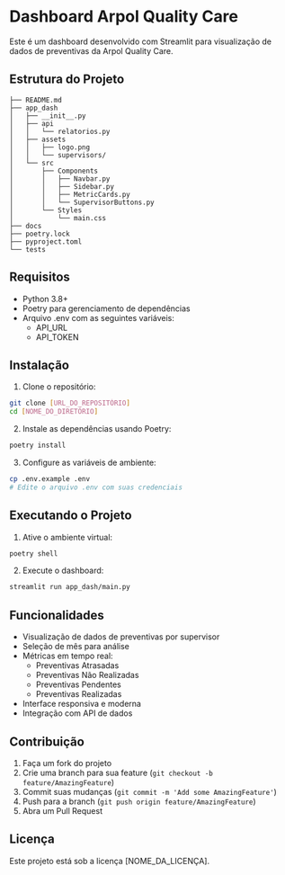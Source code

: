 # Dashboard Arpol Quality Care

Este é um dashboard desenvolvido com Streamlit para visualização de dados de preventivas da Arpol Quality Care.

## Estrutura do Projeto

```
├── README.md
├── app_dash
│   ├── __init__.py
│   ├── api
│   │   └── relatorios.py
│   ├── assets
│   │   ├── logo.png
│   │   └── supervisors/
│   └── src
│       ├── Components
│       │   ├── Navbar.py
│       │   ├── Sidebar.py
│       │   ├── MetricCards.py
│       │   └── SupervisorButtons.py
│       └── Styles
│           └── main.css
├── docs
├── poetry.lock
├── pyproject.toml
└── tests
```

## Requisitos

- Python 3.8+
- Poetry para gerenciamento de dependências
- Arquivo .env com as seguintes variáveis:
  - API_URL
  - API_TOKEN

## Instalação

1. Clone o repositório:
```bash
git clone [URL_DO_REPOSITÓRIO]
cd [NOME_DO_DIRETÓRIO]
```

2. Instale as dependências usando Poetry:
```bash
poetry install
```

3. Configure as variáveis de ambiente:
```bash
cp .env.example .env
# Edite o arquivo .env com suas credenciais
```

## Executando o Projeto

1. Ative o ambiente virtual:
```bash
poetry shell
```

2. Execute o dashboard:
```bash
streamlit run app_dash/main.py
```

## Funcionalidades

- Visualização de dados de preventivas por supervisor
- Seleção de mês para análise
- Métricas em tempo real:
  - Preventivas Atrasadas
  - Preventivas Não Realizadas
  - Preventivas Pendentes
  - Preventivas Realizadas
- Interface responsiva e moderna
- Integração com API de dados

## Contribuição

1. Faça um fork do projeto
2. Crie uma branch para sua feature (`git checkout -b feature/AmazingFeature`)
3. Commit suas mudanças (`git commit -m 'Add some AmazingFeature'`)
4. Push para a branch (`git push origin feature/AmazingFeature`)
5. Abra um Pull Request

## Licença

Este projeto está sob a licença [NOME_DA_LICENÇA].

